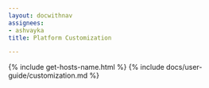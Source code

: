 ```yaml
---
layout: docwithnav
assignees:
- ashvayka
title: Platform Customization

---
```


{% include get-hosts-name.html %}
{% include docs/user-guide/customization.md %}
